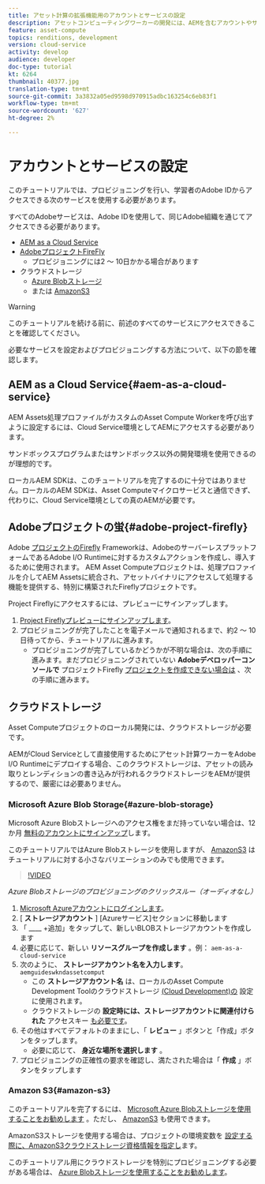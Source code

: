 ```yaml
---
title: アセット計算の拡張機能用のアカウントとサービスの設定
description: アセットコンピューティングワーカーの開発には、AEMを含むアカウントやサービス(Cloud Serviceとして)、AdobeプロジェクトのFirefly、およびMicrosoftやAmazonが提供するクラウドストレージにアクセスする必要があります。
feature: asset-compute
topics: renditions, development
version: cloud-service
activity: develop
audience: developer
doc-type: tutorial
kt: 6264
thumbnail: 40377.jpg
translation-type: tm+mt
source-git-commit: 3a3832a05ed9598d970915adbc163254c6eb83f1
workflow-type: tm+mt
source-wordcount: '627'
ht-degree: 2%

---
```



# アカウントとサービスの設定

このチュートリアルでは、プロビジョニングを行い、学習者のAdobe IDからアクセスできる次のサービスを使用する必要があります。

すべてのAdobeサービスは、Adobe IDを使用して、同じAdobe組織を通じてアクセスできる必要があります。

+ [AEM as a Cloud Service](#aem-as-a-cloud-service)
+ [AdobeプロジェクトFireFly](#adobe-project-firefly)
   + プロビジョニングには2 ～ 10日かかる場合があります
+ クラウドストレージ
   + [Azure Blobストレージ](https://azure.microsoft.com/en-us/services/storage/blobs/)
   + または [AmazonS3](https://aws.amazon.com/s3/?did=ft_card&amp;trk=ft_card)

>[!WARNING]
>
>このチュートリアルを続ける前に、前述のすべてのサービスにアクセスできることを確認してください。
> 
> 必要なサービスを設定およびプロビジョニングする方法について、以下の節を確認します。

## AEM as a Cloud Service{#aem-as-a-cloud-service}

AEM Assets処理プロファイルがカスタムのAsset Compute Workerを呼び出すように設定するには、Cloud Service環境としてAEMにアクセスする必要があります。

サンドボックスプログラムまたはサンドボックス以外の開発環境を使用できるのが理想的です。

ローカルAEM SDKは、このチュートリアルを完了するのに十分ではありません。ローカルのAEM SDKは、Asset Computeマイクロサービスと通信できず、代わりに、Cloud Service環境としての真のAEMが必要です。

## Adobeプロジェクトの蛍{#adobe-project-firefly}

Adobe [プロジェクトのFirefly](https://www.adobe.io/apis/experienceplatform/project-firefly.html) Frameworkは、AdobeのサーバーレスプラットフォームであるAdobe I/O Runtimeに対するカスタムアクションを作成し、導入するために使用されます。 AEM Asset Computeプロジェクトは、処理プロファイルを介してAEM Assetsに統合され、アセットバイナリにアクセスして処理する機能を提供する、特別に構築されたFireflyプロジェクトです。

Project Fireflyにアクセスするには、プレビューにサインアップします。

1. [Project Fireflyプレビューにサインアップします](https://adobeio.typeform.com/to/obqgRm)。
1. プロビジョニングが完了したことを電子メールで通知されるまで、約2 ～ 10日待ってから、チュートリアルに進みます。
   + プロビジョニングが完了しているかどうかが不明な場合は、次の手順に進みます。まだプロビジョニングされていない __Adobeデベロッパーコンソールで__ プロジェクトFirefly [プロジェクトを作成できない場合は](https://console.adobe.io) 、次の手順に進みます。

## クラウドストレージ

Asset Computeプロジェクトのローカル開発には、クラウドストレージが必要です。

AEMがCloud Serviceとして直接使用するためにアセット計算ワーカーをAdobe I/O Runtimeにデプロイする場合、このクラウドストレージは、アセットの読み取りとレンディションの書き込みが行われるクラウドストレージをAEMが提供するので、厳密には必要ありません。

### Microsoft Azure Blob Storage{#azure-blob-storage}

Microsoft Azure Blobストレージへのアクセス権をまだ持っていない場合は、12か月 [無料のアカウントにサインアップ](https://azure.microsoft.com/en-us/free/)します。

このチュートリアルではAzure Blobストレージを使用しますが、 [AmazonS3](#amazon-s3) はチュートリアルに対する小さなバリエーションのみでも使用できます。

>[!VIDEO](https://video.tv.adobe.com/v/40377/?quality=12&learn=on)

_Azure Blobストレージのプロビジョニングのクリックスルー（オーディオなし）_


1. [Microsoft Azureアカウントにログインします](https://azure.microsoft.com/en-us/account/)。
1. [ __ストレージアカウント__ ] [Azureサービス]セクションに移動します
1. 「 ____ +追加」をタップして、新しいBLOBストレージアカウントを作成します
1. 必要に応じて、新しい __リソースグループを作成します__ 。例： `aem-as-a-cloud-service`
1. 次のように、 __ストレージアカウント名を入力します__。 `aemguideswkndassetcomput`
   + この __ストレージアカウント名__ は、ローカルのAsset Compute Development Toolのクラウドストレージ [(Cloud Development)の](../develop/environment-variables.md) 設定に使用されます。
   + クラウドストレージの __設定時には、ストレージアカウントに関連付けられた__ アクセスキー [も必要です](../develop/environment-variables.md)。
1. その他はすべてデフォルトのままにし、「 __レビュー__ 」ボタンと「作成」ボタンをタップします。
   + 必要に応じて、 __身近な場所を選択します__ 。
1. プロビジョニングの正確性の要求を確認し、満たされた場合は「 __作成__ 」ボタンをタップします

### Amazon S3{#amazon-s3}

このチュートリアルを完了するには、 [Microsoft Azure Blobストレージを使用することをお勧めします](#azure-blob-storage) 。ただし、 [AmazonS3](https://aws.amazon.com/s3/?did=ft_card&amp;trk=ft_card) も使用できます。

AmazonS3ストレージを使用する場合は、プロジェクトの環境変数を [設定する際に、AmazonS3クラウドストレージ資格情報を指定し](../develop/environment-variables.md#amazon-s3)ます。

このチュートリアル用にクラウドストレージを特別にプロビジョニングする必要がある場合は、 [Azure Blobストレージを使用することをお勧めします](#azure-blob-storage)。
